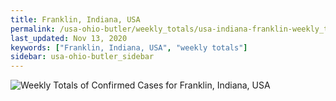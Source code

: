 ```yaml
---
title: Franklin, Indiana, USA
permalink: /usa-ohio-butler/weekly_totals/usa-indiana-franklin-weekly_totals.html
last_updated: Nov 13, 2020
keywords: ["Franklin, Indiana, USA", "weekly totals"]
sidebar: usa-ohio-butler_sidebar
---
```


![Weekly Totals of Confirmed Cases for Franklin, Indiana, USA](/covid_tracker/images/graphs/usa-indiana-franklin-weekly_totals_graph.png)
